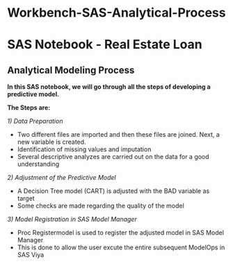 # Workbench-SAS-Analytical-Process

# SAS Notebook - Real Estate Loan 
##  Analytical Modeling Process

**In this SAS notebook, we will go through all the steps of developing a predictive model.**

**The Steps are:**

*1) Data Preparation*

- Two different files are imported and then these files are joined. Next, a new variable is created.
- Identification of missing values ​​and imputation
- Several descriptive analyzes are carried out on the data for a good understanding

*2) Adjustment of the Predictive Model*
- A Decision Tree model (CART) is adjusted with the BAD variable as target
- Some checks are made regarding the quality of the model

*3) Model Registration in SAS Model Manager*
- Proc Registermodel is used to register the adjusted model in SAS Model Manager
- This is done to allow the user excute the entire subsequent ModelOps in SAS Viya


